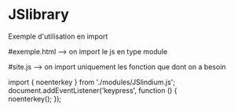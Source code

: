 # JSlibrary

Exemple d'utilisation en import

#exemple.html --> on import le js en type module


<script src="~/js/site.js" type="module" asp-append-version="true"></script>

#site.js --> on import uniquement les fonction que dont on a besoin

import { noenterkey } from './modules/JSlindium.js';
document.addEventListener('keypress', function () {  
    noenterkey();
});


